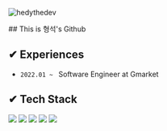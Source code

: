 <p> <img src="https://komarev.com/ghpvc/?username=goodGid" alt="hedythedev" /> </p>
## This is 형석's Github



## ✔ Experiences
- `2022.01 ~ ` Software Engineer at Gmarket




## ✔ Tech Stack
<img src="https://img.shields.io/badge/Python-3776AB?style=flat&logo=Python&logoColor=white"/> <img src="https://img.shields.io/badge/java-276DC3?style=flat&logo=java&logoColor=white"/> 
 <img src="https://img.shields.io/badge/JavaScript-%23EE4C2C.svg?style=flat&logo=JavaScript&logoColor=white"/> <img src="https://img.shields.io/badge/Spring-red?style=flat&logo=Spring&logoColor=white"/> <img src = "https://img.shields.io/badge/Node.js-%43B02A?style=flat&logo=Node.js&logoColor=white"/>
